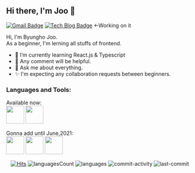 ## Hi there, I'm Joo 👋
[![Gmail Badge](https://img.shields.io/badge/Gmail-d14836?style=flat-square&logo=Gmail&logoColor=white&link=mailto:kjcoco13@gmail.com)](mailto:kjcoco13@gmail.com)  [![Tech Blog Badge](http://img.shields.io/badge/-Tech%20blog-black?style=flat-square&logo=github&link=https://ho-s.github.io/)](http://ho-s.surge.sh/)  <-Working on it

Hi, I'm Byungho Joo.  
As a beginner, I'm lerning all stuffs of frontend.

- 🌱 I’m currently learning React.js &  Typescript
- 🤔 Any comment will be helpful.
- 💬 Ask me about everything.
- ✨ I'm expecting any collaboration requests between beginners.


### Languages and Tools:
Available now:  
<img src='https://user-images.githubusercontent.com/71132893/103150298-16f97800-47b6-11eb-9e1e-5f8b89080b2e.png' width='48px' height='48px'> 
<img src='https://user-images.githubusercontent.com/71132893/103150301-18c33b80-47b6-11eb-8cd1-f91e5476f5b4.png' width='48px' height='48px'>
  
Gonna add until June,2021:  
<img src='https://user-images.githubusercontent.com/71132893/103150299-17920e80-47b6-11eb-9b8d-689fcb698bd2.png' width='48px' height='48px'> 
<img src='https://user-images.githubusercontent.com/71132893/103150303-1b259580-47b6-11eb-9c28-833bc0156c72.png' width='48px' height='48px'> 
<img src='https://user-images.githubusercontent.com/71132893/103150304-1c56c280-47b6-11eb-86c4-ebc7fd658c66.png' width='48px' height='48px'>



  <div align=center>
	
[![Hits](https://hits.seeyoufarm.com/api/count/incr/badge.svg?url=https%3A%2F%2Fgithub.com%2FHo-s%2Fhit-counter&count_bg=%2379C83D&title_bg=%23555555&icon=&icon_color=%23E7E7E7&title=hits&edge_flat=false)](https://hits.seeyoufarm.com)
![languagesCount](https://img.shields.io/github/languages/count/Ho-s/survive)
![languages](https://img.shields.io/github/languages/top/ho-s/survive)
![commit-activity](https://img.shields.io/github/commit-activity/w/ho-s/survive)
![last-commit](https://img.shields.io/github/last-commit/ho-s/survive)
  </div>
